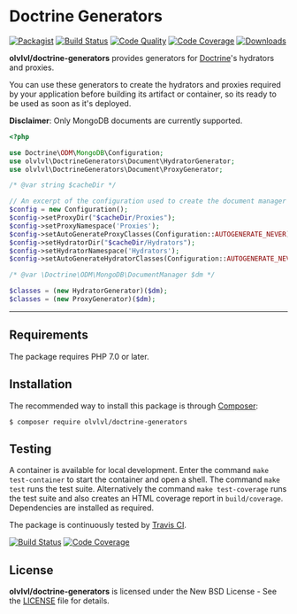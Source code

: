 # Doctrine Generators

[![Packagist](https://img.shields.io/packagist/v/olvlvl/doctrine-generators.svg)](https://packagist.org/packages/olvlvl/doctrine-generators)
[![Build Status](https://img.shields.io/travis/olvlvl/doctrine-generators.svg)](http://travis-ci.org/olvlvl/doctrine-generators)
[![Code Quality](https://img.shields.io/scrutinizer/g/olvlvl/doctrine-generators.svg)](https://scrutinizer-ci.com/g/olvlvl/doctrine-generators)
[![Code Coverage](https://img.shields.io/coveralls/olvlvl/doctrine-generators.svg)](https://coveralls.io/r/olvlvl/doctrine-generators)
[![Downloads](https://img.shields.io/packagist/dt/olvlvl/doctrine-generators.svg)](https://packagist.org/packages/olvlvl/doctrine-generators/stats)

__olvlvl/doctrine-generators__ provides generators for [Doctrine][]'s hydrators and proxies.

You can use these generators to create the hydrators and proxies required by your application
before building its artifact or container, so its ready to be used as soon as it's deployed.

**Disclaimer**: Only MongoDB documents are currently supported.

```php
<?php

use Doctrine\ODM\MongoDB\Configuration;
use olvlvl\DoctrineGenerators\Document\HydratorGenerator;
use olvlvl\DoctrineGenerators\Document\ProxyGenerator;

/* @var string $cacheDir */

// An excerpt of the configuration used to create the document manager
$config = new Configuration();
$config->setProxyDir("$cacheDir/Proxies");
$config->setProxyNamespace('Proxies');
$config->setAutoGenerateProxyClasses(Configuration::AUTOGENERATE_NEVER);
$config->setHydratorDir("$cacheDir/Hydrators");
$config->setHydratorNamespace('Hydrators');
$config->setAutoGenerateHydratorClasses(Configuration::AUTOGENERATE_NEVER);

/* @var \Doctrine\ODM\MongoDB\DocumentManager $dm */

$classes = (new HydratorGenerator)($dm);
$classes = (new ProxyGenerator)($dm);
```





----------





## Requirements

The package requires PHP 7.0 or later.





## Installation

The recommended way to install this package is through [Composer](http://getcomposer.org/):

	$ composer require olvlvl/doctrine-generators





## Testing

A container is available for local development. Enter the command `make test-container` to start the
container and open a shell. The command `make test` runs the test suite. Alternatively the command
`make test-coverage` runs the test suite and also creates an HTML coverage report in
`build/coverage`. Dependencies are installed as required.

The package is continuously tested by [Travis CI](http://about.travis-ci.org/).

[![Build Status](https://img.shields.io/travis/olvlvl/doctrine-generators.svg)](http://travis-ci.org/olvlvl/doctrine-generators)
[![Code Coverage](https://img.shields.io/coveralls/olvlvl/doctrine-generators.svg)](https://coveralls.io/r/olvlvl/doctrine-generators)





## License

**olvlvl/doctrine-generators** is licensed under the New BSD License - See the [LICENSE](LICENSE) file for details.





[Doctrine]: https://www.doctrine-project.org/
